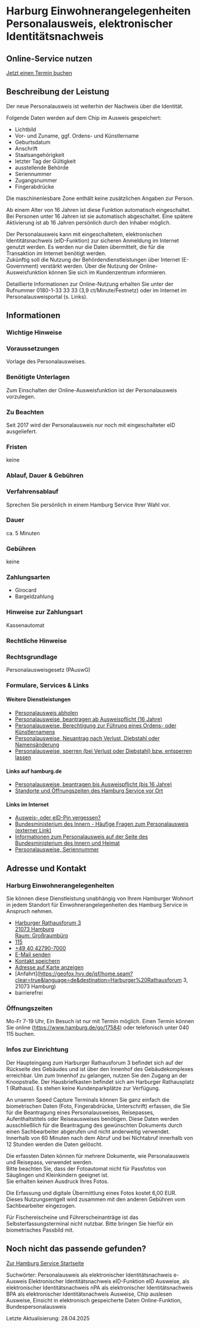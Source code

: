 




Harburg Einwohnerangelegenheiten Personalausweis, elektronischer Identitätsnachweis
===================================================================================

Online-Service nutzen
---------------------

[Jetzt einen Termin buchen](https://serviceportal.hamburg.de/HamburgGateway/FVP/FV/Bezirke/DigiTermin/Behoerde/Auswahl?mandantId=1)

Beschreibung der Leistung
-------------------------

Der neue Personalausweis ist weiterhin der Nachweis über die Identität.

Folgende Daten werden auf dem Chip im Ausweis gespeichert:

* Lichtbild
* Vor- und Zuname, ggf. Ordens- und Künstlername
* Geburtsdatum
* Anschrift
* Staatsangehörigkeit
* letzter Tag der Gültigkeit
* ausstellende Behörde
* Seriennummer
* Zugangsnummer
* Fingerabdrücke

Die maschinenlesbare Zone enthält keine zusätzlichen Angaben zur Person.

Ab einem Alter von 16 Jahren ist diese Funktion automatisch eingeschaltet. Bei Personen unter 16 Jahren ist sie automatisch abgeschaltet. Eine spätere Aktivierung ist ab 16 Jahren persönlich durch den Inhaber möglich.

Der Personalausweis kann mit eingeschaltetem, elektronischen Identitätsnachweis (eID-Funktion) zur sicheren Anmeldung im Internet genutzt werden. Es werden nur die Daten übermittelt, die für die Transaktion im Internet benötigt werden.  
Zukünftig soll die Nutzung der Behördendienstleistungen über Internet (E-Government) verstärkt werden. Über die Nutzung der Online-Ausweisfunktion können Sie sich im Kundenzentrum informieren.

Detaillierte Informationen zur Online-Nutzung erhalten Sie unter der Rufnummer 0180-1-33 33 33 (3,9 ct/Minute/Festnetz) oder im Internet im Personalausweisportal (s. Links).

Informationen
-------------

### Wichtige Hinweise

### Voraussetzungen

Vorlage des Personalausweises.

### Benötigte Unterlagen

Zum Einschalten der Online-Ausweisfunktion ist der Personalausweis vorzulegen.

### Zu Beachten

Seit 2017 wird der Personalausweis nur noch mit eingeschalteter eID ausgeliefert.

### Fristen

keine

### Ablauf, Dauer & Gebühren

### Verfahrensablauf

Sprechen Sie persönlich in einem Hamburg Service Ihrer Wahl vor.

### Dauer

ca. 5 Minuten

### Gebühren

keine

### Zahlungsarten

* Girocard
* Bargeldzahlung

### Hinweise zur Zahlungsart

Kassenautomat

### Rechtliche Hinweise

### Rechtsgrundlage

Personalausweisgesetz (PAuswG)

### Formulare, Services & Links

#### Weitere Dienstleistungen

* [Personalausweis abholen](https://www.hamburg.de/service/info/11882273/)
* [Personalausweise, beantragen ab Ausweispflicht (16 Jahre)](https://www.hamburg.de/service/info/11298988/n0)
* [Personalausweise, Berechtigung zur Führung eines Ordens- oder Künstlernamens](https://www.hamburg.de/service/info/11299794/)
* [Personalausweise, Neuantrag nach Verlust, Diebstahl oder Namensänderung](https://www.hamburg.de/service/info/11891147/)
* [Personalausweise, sperren (bei Verlust oder Diebstahl) bzw. entsperren lassen](https://www.hamburg.de/service/suche/personalausweis/)

#### Links auf hamburg.de

* [Personalausweise, beantragen bis Ausweispflicht (bis 16 Jahre)](https://www.hamburg.de/barrierefrei/leichte-sprache/service/13659500/dgs-beantragung-eines-personalausweises/)
* [Standorte und Öffnungszeiten des Hamburg Service vor Ort](https://www.hamburg.de/go/17584)

#### Links im Internet

* [Ausweis- oder eID-Pin vergessen?](http://www.pin-ruecksetzbrief-bestellen.de/)
* [Bundesministerium des Innern - Häufige Fragen zum Personalausweis (externer Link)](https://www.bmi.bund.de/Webs/PA/DE/service/faq/faq-artikel.html)
* [Informationen zum Personalausweis auf der Seite des Bundesministerium des Innern und Heimat](https://www.personalausweisportal.de/)
* [Personalausweise, Seriennummer](https://www.bmi.bund.de/SharedDocs/downloads/DE/veroeffentlichungen/themen/moderne-verwaltung/ausweise/personalausweis-seriennummer.pdf?__blob=publicationFile&v=10)

Adresse und Kontakt
-------------------

### Harburg Einwohnerangelegenheiten

Sie können diese Dienstleistung unabhängig von Ihrem Hamburger Wohnort in jedem Standort für Einwohnerangelegenheiten des Hamburg Service in Anspruch nehmen.

* [Harburger Rathausforum 3   
  21073 Hamburg   
  Raum: Großraumbüro](#)
* [115](tel:+4940115 "115")
* [+49 40 42790-7000](tel:+4940427907000 "+49 40 42790-7000")
* [E-Mail senden](mailto:e.harburg@hamburgservice.de)
* [Kontakt speichern](//iason.hamburg.de/befi/info/vcard/111106589/ "Kontakt speichern")
* [Adresse auf Karte anzeigen](#)
* [Anfahrt](https://geofox.hvv.de/jsf/home.seam?clear=true&language=de&destination=Harburger%20Rathausforum 3, 21073 Hamburg)
* barrierefrei

### Öffnungszeiten

Mo-Fr 7-19 Uhr, Ein Besuch ist nur mit Termin möglich. Einen Termin können Sie online (https://www.hamburg.de/go/17584) oder telefonisch unter 040 115 buchen.

### Infos zur Einrichtung

Der Haupteingang zum Harburger Rathausforum 3 befindet sich auf der Rückseite des Gebäudes und ist über den Innenhof des Gebäudekomplexes erreichbar. Um zum Innenhof zu gelangen, nutzen Sie den Zugang an der Knoopstraße. Der Hausbriefkasten befindet sich am Harburger Rathausplatz 1 (Rathaus). Es stehen keine Kundenparkplätze zur Verfügung.

An unseren Speed Capture Terminals können Sie ganz einfach die biometrischen Daten (Foto, Fingerabdrücke, Unterschrift) erfassen, die Sie für die Beantragung eines Personalausweises, Reisepasses, Aufenthaltstitels oder Reiseausweises benötigen. Diese Daten werden ausschließlich für die Beantragung des gewünschten Dokuments durch einen Sachbearbeiter abgerufen und nicht anderweitig verwendet. Innerhalb von 60 Minuten nach dem Abruf und bei Nichtabruf innerhalb von 12 Stunden werden die Daten gelöscht.  
  
Die erfassten Daten können für mehrere Dokumente, wie Personalausweis und Reisepass, verwendet werden.  
Bitte beachten Sie, dass der Fotoautomat nicht für Passfotos von Säuglingen und Kleinkindern geeignet ist.  
Sie erhalten keinen Ausdruck Ihres Fotos.  
  
Die Erfassung und digitale Übermittlung eines Fotos kostet 6,00 EUR. Dieses Nutzungsentgelt wird zusammen mit den anderen Gebühren vom Sachbearbeiter eingezogen.  
  
Für Fischereischeine und Führerscheinanträge ist das Selbsterfassungsterminal nicht nutzbar. Bitte bringen Sie hierfür ein biometrisches Passbild mit.

Noch nicht das passende gefunden?
---------------------------------

 [Zur Hamburg Service Startseite](/service/)

Suchwörter: Personalausweis als elektronischer Identitätsnachweis e-Ausweis Elektronischer Identitätsnachweis eID-Funktion eID Ausweise, als elektronischer Identitätsnachweis nPA als elektronischer Identitätsnachweis BPA als elektronischer Identitätsnachweis Ausweise, Chip auslesen Ausweise, Einsicht in elektronisch gespeicherte Daten Online-Funktion, Bundespersonalausweis

Letzte Aktualisierung: 28.04.2025

